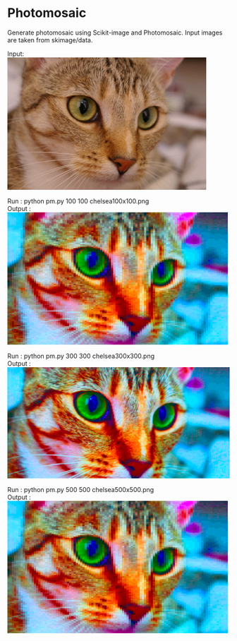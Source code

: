# Photomosaic
Generate photomosaic using Scikit-image and Photomosaic. Input images are taken from skimage/data.<br>

Input:<br>
![chelsea](chelsea.png "chelsea")<br>

Run : python pm.py 100 100 chelsea100x100.png<br>
Output : <br>
![chelsea100x100](chelsea100x100.png "chelsea100x100")<br>

Run : python pm.py 300 300 chelsea300x300.png<br>
Output : <br>
![chelsea300x300](chelsea300x300.png "chelsea300x300")<br>

Run : python pm.py 500 500 chelsea500x500.png<br>
Output : <br>
![chelsea500x500](chelsea100x100.png "chelsea500x500")<br>

